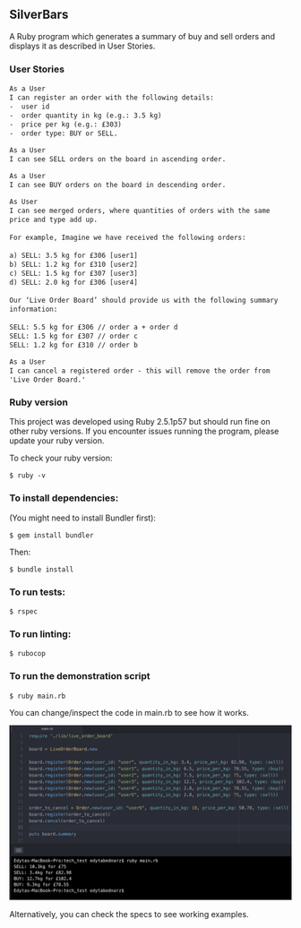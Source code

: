 ## SilverBars

A Ruby program which generates a summary of buy and sell orders and displays it as described in User Stories.

### User Stories

```
As a User
I can register an order with the following details:
-  user id
-  order quantity in kg (e.g.: 3.5 kg)
-  price per kg (e.g.: £303)
-  order type: BUY or SELL.
```

```
As a User
I can see SELL orders on the board in ascending order.
```

```
As a User
I can see BUY orders on the board in descending order.
```

```
As User
I can see merged orders, where quantities of orders with the same price and type add up.

For example, Imagine we have received the following orders:

a) SELL: 3.5 kg for £306 [user1]
b) SELL: 1.2 kg for £310 [user2]
c) SELL: 1.5 kg for £307 [user3]
d) SELL: 2.0 kg for £306 [user4]

Our ‘Live Order Board’ should provide us with the following summary information:

SELL: 5.5 kg for £306 // order a + order d
SELL: 1.5 kg for £307 // order c
SELL: 1.2 kg for £310 // order b
```

```
As a User
I can cancel a registered order - this will remove the order from 'Live Order Board.'
```

### Ruby version

This project was developed using Ruby 2.5.1p57 but should run fine on other ruby versions.
If you encounter issues running the program, please update your ruby version.

To check your ruby version:

```
$ ruby -v
```

### To install dependencies:

(You might need to install Bundler first):

```
$ gem install bundler
```

Then:

```
$ bundle install
```

### To run tests:

```
$ rspec
```

### To run linting:

```
$ rubocop
```

### To run the demonstration script

```
$ ruby main.rb
```

You can change/inspect the code in main.rb to see how it works.

![Demo](assets/demo.png)

Alternatively, you can check the specs to see working examples.
